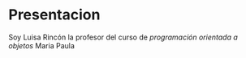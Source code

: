 # Presentacion
Soy Luisa Rincón la profesor del curso de *programación orientada a objetos* Maria Paula
